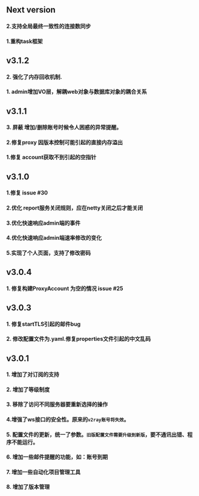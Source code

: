 ## Next version

#### 2.支持全局最终一致性的连接数同步
#### 1.重构task框架
## v3.1.2
#### 2. 强化了内存回收机制.
#### 1. admin增加VO层，解耦web对象与数据库对象的耦合关系
## v3.1.1
#### 3.	屏蔽 增加/删除账号时候令人困惑的异常提醒。
#### 2.修复proxy 因版本控制可能引起的直接内存溢出
#### 1.修复 account获取不到引起的空指针
## v3.1.0

#### 1.修复 issue #30
#### 2.优化 report服务关闭规则，应在netty关闭之后才能关闭
#### 3.优化快速响应admin端的事件
#### 4.优化快速响应admin端速率修改的变化
#### 5.实现了个人页面，支持了修改密码

## v3.0.4

#### 1. 修复构建ProxyAccount 为空的情况 issue #25


## v3.0.3

#### 1. 修复startTLS引起的邮件bug

#### 2. 修改配置文件为.yaml.修复properties文件引起的中文乱码

## v3.0.1

#### 1. 增加了对订阅的支持

#### 2. 增加了等级制度

#### 3. 移除了访问不同服务器要重新选择的操作

#### 4.增强了ws接口的安全性。原来的`v2ray账号将失效`。

#### 5. 配置文件的更新，统一了参数。`旧版配置文件需要升级到新版`，要不通讯出错、程序不能运行。

#### 6. 增加一些邮件提醒的功能，如：账号到期

#### 7. 增加一些自动化项目管理工具

#### 8. 增加了版本管理

